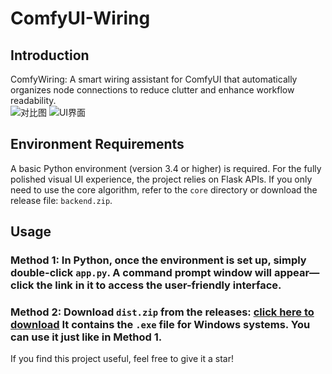 # ComfyUI-Wiring  
## Introduction
ComfyWiring: A smart wiring assistant for ComfyUI that automatically organizes node connections to reduce clutter and enhance workflow readability.  
 ![对比图](https://github.com/user-attachments/assets/27327377-b14e-4e0b-a0ac-95d224053eee)
![UI界面](https://github.com/user-attachments/assets/0a39fe97-380a-42b4-b5d6-8461c33a5178)



## Environment Requirements  
A basic Python environment (version 3.4 or higher) is required. For the fully polished visual UI experience, the project relies on Flask APIs. If you only need to use the core algorithm, refer to the `core` directory or download the release file: `backend.zip`.  


## Usage  
### Method 1: In Python, once the environment is set up, simply double-click `app.py`. A command prompt window will appear—click the link in it to access the user-friendly interface.  
### Method 2: Download `dist.zip` from the releases: [click here to  download](https://github.com/Just-A-Freshman/ComfyUI-Wiring/releases/download/source_code/dist.zip) It contains the `.exe` file for Windows systems. You can use it just like in Method 1.  

If you find this project useful, feel free to give it a star!
